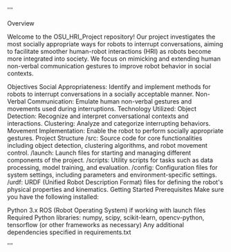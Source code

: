 '''

Overview





Welcome to the OSU_HRI_Project repository! Our project investigates the most socially appropriate ways for robots to interrupt conversations, aiming to facilitate smoother human-robot interactions (HRI) as robots become more integrated into society. We focus on mimicking and extending human non-verbal communication gestures to improve robot behavior in social contexts.

Objectives
Social Appropriateness: Identify and implement methods for robots to interrupt conversations in a socially acceptable manner.
Non-Verbal Communication: Emulate human non-verbal gestures and movements used during interruptions.
Technology Utilized:
Object Detection: Recognize and interpret conversational contexts and interactions.
Clustering: Analyze and categorize interrupting behaviors.
Movement Implementation: Enable the robot to perform socially appropriate gestures.
Project Structure
/src: Source code for core functionalities including object detection, clustering algorithms, and robot movement control.
/launch: Launch files for starting and managing different components of the project.
/scripts: Utility scripts for tasks such as data processing, model training, and evaluation.
/config: Configuration files for system settings, including parameters and environment-specific settings.
/urdf: URDF (Unified Robot Description Format) files for defining the robot's physical properties and kinematics.
Getting Started
Prerequisites
Make sure you have the following installed:

Python 3.x
ROS (Robot Operating System) if working with launch files
Required Python libraries: numpy, scipy, scikit-learn, opencv-python, tensorflow (or other frameworks as necessary)
Any additional dependencies specified in requirements.txt

'''
